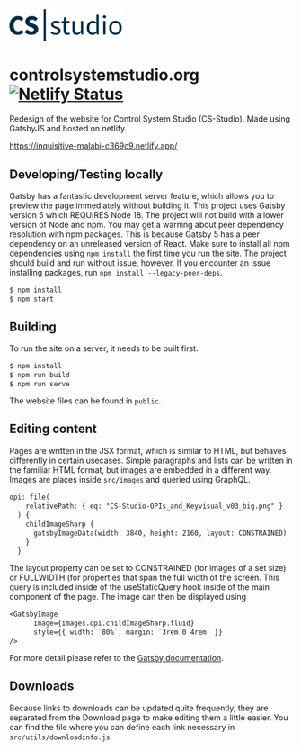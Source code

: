 <img src="/src/images/CSS_logo_2019_darkblue_no border_v08.svg" width="200px">

# controlsystemstudio.org [![Netlify Status](https://api.netlify.com/api/v1/badges/92876b0c-4565-41e5-ae0f-7c9a24b363d7/deploy-status)](https://app.netlify.com/sites/inquisitive-malabi-c369c9/deploys)

Redesign of the website for Control System Studio (CS-Studio). Made using GatsbyJS and hosted on netlify. 

https://inquisitive-malabi-c369c9.netlify.app/

## Developing/Testing locally
Gatsby has a fantastic development server feature, which allows you to preview the page immediately without building it. This project uses Gatsby version 5 which REQUIRES Node 18. The project will not build with a lower version of Node and npm. 
You may get a warning about peer dependency resolution with npm packages. This is because Gatsby 5 has a peer dependency on an unreleased version of React. Make sure to install all npm dependencies using `npm install` the first time you run the site. The project should build and run without issue, however. If you encounter an issue installing packages, run `npm install --legacy-peer-deps`.
    
    $ npm install
    $ npm start
  
## Building
To run the site on a server, it needs to be built first.

    $ npm install
    $ npm run build
    $ npm run serve
  
The website files can be found in `public`.

## Editing content
Pages are written in the JSX format, which is similar to HTML, but behaves differently in certain usecases.
Simple paragraphs and lists can be written in the familiar HTML format, but images are embedded in a different way.
Images are places inside `src/images` and queried using GraphQL.
    
    opi: file(
        relativePath: { eq: "CS-Studio-OPIs_and_Keyvisual_v03_big.png" }
      ) {
        childImageSharp {
          gatsbyImageData(width: 3840, height: 2160, layout: CONSTRAINED)
        }
      }

The layout property can be set to CONSTRAINED (for images of a set size) or FULLWIDTH (for properties that span the full width of the screen. This query is included inside of the useStaticQuery hook inside of the main component of the page.
The image can then be displayed using

    <GatsbyImage
          image={images.opi.childImageSharp.fluid}
          style={{ width: `80%`, margin: `3rem 0 4rem` }}
    />

For more detail please refer to the [Gatsby documentation](https://www.gatsbyjs.org/docs/working-with-images/).

## Downloads
Because links to downloads can be updated quite frequently, they are separated from the Download page to make editing them a little easier. You can find the file where you can define each link necessary in `src/utils/downloadinfo.js`
